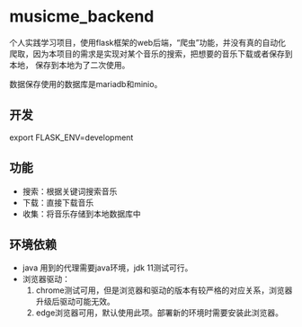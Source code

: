 # musicme_backend
个人实践学习项目，使用flask框架的web后端，“爬虫”功能，并没有真的自动化爬取，因为本项目的需求是实现对某个音乐的搜索，把想要的音乐下载或者保存到本地，
保存到本地为了二次使用。

数据保存使用的数据库是mariadb和minio。 

## 开发
export FLASK_ENV=development

## 功能
* 搜索：根据关键词搜索音乐
* 下载：直接下载音乐
* 收集：将音乐存储到本地数据库中

## 环境依赖
* java 用到的代理需要java环境，jdk 11测试可行。
* 浏览器驱动：
    1. chrome测试可用，但是浏览器和驱动的版本有较严格的对应关系，浏览器升级后驱动可能无效。
    2. edge浏览器可用，默认使用此项。部署新的环境时需要安装此浏览器。